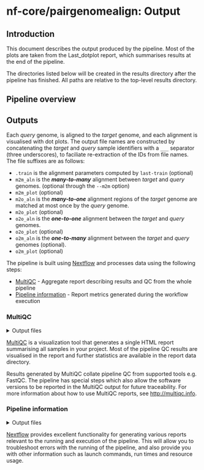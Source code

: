 # nf-core/pairgenomealign: Output

## Introduction

This document describes the output produced by the pipeline. Most of the plots are taken from the Last_dotplot report, which summarises results at the end of the pipeline.

The directories listed below will be created in the results directory after the pipeline has finished. All paths are relative to the top-level results directory.

## Pipeline overview

## Outputs

Each _query_ genome, is aligned to the _target_ genome, and each alignment is visualised with dot plots.  The output file names are constructed by concatenating the _target_ and _query_ sample identifiers with a `___` separator (three underscores), to faciliate re-extraction of the IDs from file names.  The file suffixes are as follows:

- `.train` is the alignment parameters computed by `last-train` (optional)
- `m2m_aln` is the _**many-to-many**_ alignment between _target_ and _query_ genomes. (optional through the `--m2m` option)
- `m2m_plot` (optional)
- `m2o_aln` is the _**many-to-one**_ alignment regions of the _target_ genome are matched at most once by the _query_ genome.
- `m2o_plot` (optional)
- `o2o_aln` is the _**one-to-one**_ alignment between the _target_ and _query_ genomes.
- `o2o_plot` (optional)
- `o2m_aln` is the _**one-to-many**_ alignment between the _target_ and _query_ genomes (optional).
- `o2m_plot` (optional)

The pipeline is built using [Nextflow](https://www.nextflow.io/) and processes data using the following steps:

- [MultiQC](#multiqc) - Aggregate report describing results and QC from the whole pipeline
- [Pipeline information](#pipeline-information) - Report metrics generated during the workflow execution

### MultiQC

<details markdown="1">
<summary>Output files</summary>

- `multiqc/`
  - `multiqc_report.html`: a standalone HTML file that can be viewed in your web browser.
  - `multiqc_data/`: directory containing parsed statistics from the different tools used in the pipeline.
  - `multiqc_plots/`: directory containing static images from the report in various formats.

</details>

[MultiQC](http://multiqc.info) is a visualization tool that generates a single HTML report summarising all samples in your project. Most of the pipeline QC results are visualised in the report and further statistics are available in the report data directory.

Results generated by MultiQC collate pipeline QC from supported tools e.g. FastQC. The pipeline has special steps which also allow the software versions to be reported in the MultiQC output for future traceability. For more information about how to use MultiQC reports, see <http://multiqc.info>.

### Pipeline information

<details markdown="1">
<summary>Output files</summary>

- `pipeline_info/`
  - Reports generated by Nextflow: `execution_report.html`, `execution_timeline.html`, `execution_trace.txt` and `pipeline_dag.dot`/`pipeline_dag.svg`.
  - Reports generated by the pipeline: `pipeline_report.html`, `pipeline_report.txt` and `software_versions.yml`. The `pipeline_report*` files will only be present if the `--email` / `--email_on_fail` parameter's are used when running the pipeline.
  - Reformatted samplesheet files used as input to the pipeline: `samplesheet.valid.csv`.
  - Parameters used by the pipeline run: `params.json`.

</details>

[Nextflow](https://www.nextflow.io/docs/latest/tracing.html) provides excellent functionality for generating various reports relevant to the running and execution of the pipeline. This will allow you to troubleshoot errors with the running of the pipeline, and also provide you with other information such as launch commands, run times and resource usage.
